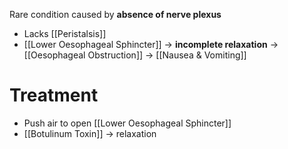 Rare condition caused by **absence of nerve plexus**
- Lacks [[Peristalsis]]
- [[Lower Oesophageal Sphincter]] -> **incomplete relaxation**
-> [[Oesophageal Obstruction]] -> [[Nausea & Vomiting]]

# Treatment
- Push air to open [[Lower Oesophageal Sphincter]]
- [[Botulinum Toxin]] -> relaxation